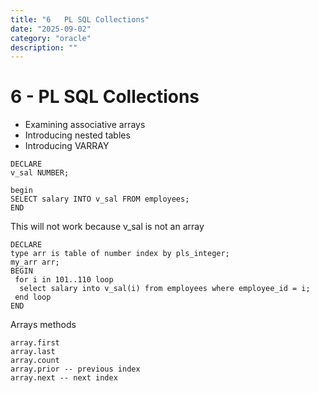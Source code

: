 ```yaml
---
title: "6   PL SQL Collections"
date: "2025-09-02"
category: "oracle"
description: ""
---
```


# 6 - PL SQL Collections

- Examining associative arrays
- Introducing nested tables
- Introducing VARRAY

```plsql
DECLARE
v_sal NUMBER;

begin
SELECT salary INTO v_sal FROM employees;
END
```
This will not work  because v_sal is not an array

```plsql
DECLARE
type arr is table of number index by pls_integer;
my_arr arr;
BEGIN
 for i in 101..110 loop
  select salary into v_sal(i) from employees where employee_id = i;
 end loop
END
```

Arrays methods
```plsql
array.first
array.last
array.count
array.prior -- previous index
array.next -- next index

```
